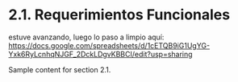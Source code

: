 # 2.1. Requerimientos Funcionales
estuve avanzando, luego lo paso a limpio aquí: https://docs.google.com/spreadsheets/d/1cETQB9iG1UgYG-Yxk6RyLcnhqNJGF_2DckLDgvKBBCI/edit?usp=sharing

Sample content for section 2.1.

